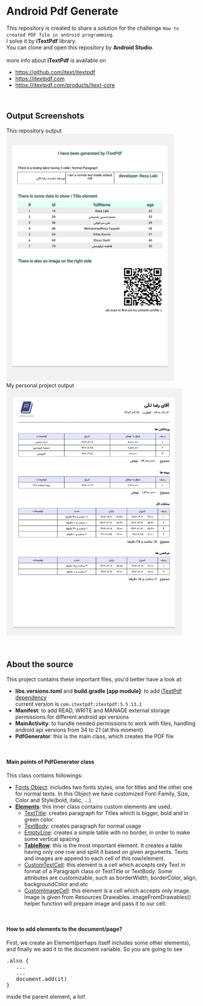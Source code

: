 # Android Pdf Generate
This repository is created to share a solution for the challenge `How to created PDF file in android programming`.
<br>
I solve it by **iTextPdf** library.
<br>You can clone and open this repository by **Android Studio**.
<br>
<br>
more info about **iTextPdf** is available on
+ https://github.com/itext/itextpdf
+ https://itextpdf.com
+ https://itextpdf.com/products/itext-core

<br>

## Output Screenshots
This repository output
<br>
<img src="https://github.com/rezalaki/AndroidGeneratePdf/blob/master/arts/two.jpg?raw=true" alt="screenshot-two" height="650"/>
<br>
My personal project output
<br>
<img src="https://github.com/rezalaki/AndroidGeneratePdf/blob/master/arts/one.jpg?raw=true" alt="screenshot-one" height="650"/>

<br>

## About the source
This project contains these important files, you'd better have a look at:
+ **libs.versions.toml** and **build.gradle [app module]**: to add <ins>iTextPdf dependency</ins><br>
  current version is `com.itextpdf:itextpdf:5.5.13.1`
+ **Manifest**: to add READ, WRITE and MANAGE external storage permissions for different android api versions
+ **MainActivity**: to handle needed permissions to work with files, handling android api versions from 34 to 21 (at this moment)
+ **PdfGenerator**: this is the main class, which creates the PDF file

<br>

#### Main points of  PdfGenerator class
This class contains followings:
+ <ins>Fonts Object</ins>: includes two fonts styles, one for titles and the other one for normal texts. In this Object we have customized Font-Family, Size, Color and Style(bold, italic, ...)
+ <ins>**Elements**</ins>: this inner class contains custom elements are used.
    - <ins>TextTitle</ins>: creates paragraph for Titles which is bigger, bold and in green color
    - <ins>TextBody</ins>: creates paragraph for normal usage
    - <ins>EmptyLine</ins>: creates a simple table with no border, in order to make some vertical spacing
    - **<ins>TableRow</ins>**: this is the most important element. It creates a table having only one row and spilit it based on given arguments. Texts and images are append to each cell of this row/element.
    - <ins>CustomTextCell</ins>: this element is a cell which accepts only Text in format of a Paragraph class or TextTitle or TextBody. Some attributes are customizable, such as borderWidth, borderColor, align, backgroundColor and etc
    - <ins>CustomImageCell</ins>:  this element is a cell which accepts only image. Image is given from Resources Drawables. imageFromDrawables() helper function will prepare image and pass it to our cell.

<br>

#### How to add elements to the document/page?
First, we create an Element(perhaps itself includes some other elements),
and finally we add it to the document variable. So you are going to see

<pre>.also {
   ...
   ...
   document.add(it)
}</pre>

inside the parent element, a lot!
